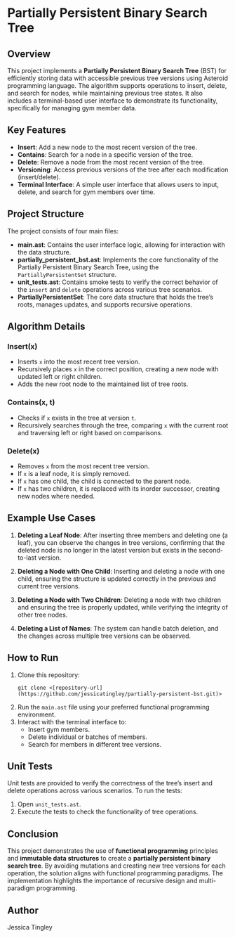 # Partially Persistent Binary Search Tree

## Overview

This project implements a **Partially Persistent Binary Search Tree** (BST) for efficiently storing data with accessible previous tree versions using Asteroid programming language. The algorithm supports operations to insert, delete, and search for nodes, while maintaining previous tree states. It also includes a terminal-based user interface to demonstrate its functionality, specifically for managing gym member data.

## Key Features

- **Insert**: Add a new node to the most recent version of the tree.
- **Contains**: Search for a node in a specific version of the tree.
- **Delete**: Remove a node from the most recent version of the tree.
- **Versioning**: Access previous versions of the tree after each modification (insert/delete).
- **Terminal Interface**: A simple user interface that allows users to input, delete, and search for gym members over time.

## Project Structure

The project consists of four main files:

- **main.ast**: Contains the user interface logic, allowing for interaction with the data structure.
- **partially_persistent_bst.ast**: Implements the core functionality of the Partially Persistent Binary Search Tree, using the `PartiallyPersistentSet` structure.
- **unit_tests.ast**: Contains smoke tests to verify the correct behavior of the `insert` and `delete` operations across various tree scenarios.
- **PartiallyPersistentSet**: The core data structure that holds the tree’s roots, manages updates, and supports recursive operations.

## Algorithm Details

### Insert(x)
- Inserts `x` into the most recent tree version.
- Recursively places `x` in the correct position, creating a new node with updated left or right children.
- Adds the new root node to the maintained list of tree roots.

### Contains(x, t)
- Checks if `x` exists in the tree at version `t`.
- Recursively searches through the tree, comparing `x` with the current root and traversing left or right based on comparisons.

### Delete(x)
- Removes `x` from the most recent tree version.
- If `x` is a leaf node, it is simply removed.
- If `x` has one child, the child is connected to the parent node.
- If `x` has two children, it is replaced with its inorder successor, creating new nodes where needed.

## Example Use Cases

1. **Deleting a Leaf Node**: After inserting three members and deleting one (a leaf), you can observe the changes in tree versions, confirming that the deleted node is no longer in the latest version but exists in the second-to-last version.
   
2. **Deleting a Node with One Child**: Inserting and deleting a node with one child, ensuring the structure is updated correctly in the previous and current tree versions.
   
3. **Deleting a Node with Two Children**: Deleting a node with two children and ensuring the tree is properly updated, while verifying the integrity of other tree nodes.
   
4. **Deleting a List of Names**: The system can handle batch deletion, and the changes across multiple tree versions can be observed.

## How to Run

1. Clone this repository:
    ```
    git clone <[repository-url](https://github.com/jessicatingley/partially-persistent-bst.git)>
    ```
2. Run the `main.ast` file using your preferred functional programming environment.
3. Interact with the terminal interface to:
   - Insert gym members.
   - Delete individual or batches of members.
   - Search for members in different tree versions.

## Unit Tests

Unit tests are provided to verify the correctness of the tree’s insert and delete operations across various scenarios. To run the tests:
1. Open `unit_tests.ast`.
2. Execute the tests to check the functionality of tree operations.

## Conclusion

This project demonstrates the use of **functional programming** principles and **immutable data structures** to create a **partially persistent binary search tree**. By avoiding mutations and creating new tree versions for each operation, the solution aligns with functional programming paradigms. The implementation highlights the importance of recursive design and multi-paradigm programming.

## Author

Jessica Tingley
